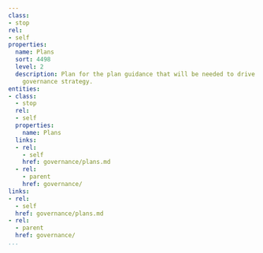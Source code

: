 ```yaml
---
class:
- stop
rel:
- self
properties:
  name: Plans
  sort: 4498
  level: 2
  description: Plan for the plan guidance that will be needed to drive a wider service
    governance strategy.
entities:
- class:
  - stop
  rel:
  - self
  properties:
    name: Plans
  links:
  - rel:
    - self
    href: governance/plans.md
  - rel:
    - parent
    href: governance/
links:
- rel:
  - self
  href: governance/plans.md
- rel:
  - parent
  href: governance/
...
```

